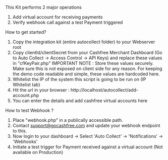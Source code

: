 This Kit performs 2 major operations
  1) Add virtual account for receiving payments
  2) Verify webhook call against a test Payment triggered


How to get started?
  1) Copy the integration kit (entire autocollect folder) to your Webserver root
  2) Copy clientId/clientSecret from your Cashfree Merchant Dashboard (Go to Auto Collect -> Access Control -> API Keys) and replace these values in "cfKeyPair.php"
   IMPORTANT NOTE : Store these values securely. Make sure this is not exposed on client side for any reason. For keeping the demo code readable and simple, these values are hardcoded here.
  3) Whitelist the IP of the system this script is going to be run on (IP Whitelist tab)
  4) Hit the url in your browser : http://localhost/autocollect/add-account.php
  5) You can enter the details and add cashfree virtual accounts here


How to test Webhook ?
  1) Place "webhook.php" in a publically accessible path.
  2) Contact support@gocashfree.com and update your webhook endpoint to this.
  3) Now login to your dashboard -> Select 'Auto Collect' -> 'Notifications' -> 'Webhooks'
  4) Initiate a test trigger for Payment received against a virtual account (Not available on Production)

